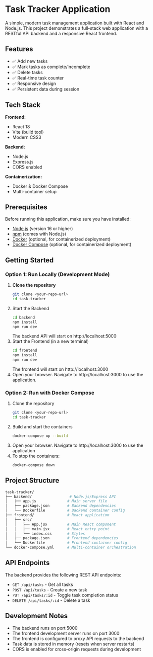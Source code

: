 # Task Tracker Application

A simple, modern task management application built with React and Node.js. This project demonstrates a full-stack web application with a RESTful API backend and a responsive React frontend.

## Features

- ✅ Add new tasks
- ✅ Mark tasks as complete/incomplete
- ✅ Delete tasks
- ✅ Real-time task counter
- ✅ Responsive design
- ✅ Persistent data during session

## Tech Stack

**Frontend:**
- React 18
- Vite (build tool)
- Modern CSS3

**Backend:**
- Node.js
- Express.js
- CORS enabled

**Containerization:**
- Docker & Docker Compose
- Multi-container setup

## Prerequisites

Before running this application, make sure you have installed:
- [Node.js](https://nodejs.org/) (version 16 or higher)
- [npm](https://www.npmjs.com/) (comes with Node.js)
- [Docker](https://www.docker.com/) (optional, for containerized deployment)
- [Docker Compose](https://docs.docker.com/compose/) (optional, for containerized deployment)

## Getting Started

### Option 1: Run Locally (Development Mode)

1. **Clone the repository**
   ```bash
   git clone <your-repo-url>
   cd task-tracker
    ```
2. Start the Backend
    ```bash
    cd backend
    npm install
    npm run dev
    ```
    The backend API will start on http://localhost:5000
3. Start the Frontend (in a new terminal)
    ```bash
    cd frontend
    npm install
    npm run dev
    ```
    The frontend will start on http://localhost:3000
4. Open your browser. Navigate to http://localhost:3000 to use the application.

### Option 2: Run with Docker Compose

1. Clone the repository
    ```bash
    git clone <your-repo-url>
    cd task-tracker
    ```
2. Build and start the containers
    ```bash
    docker-compose up --build
    ```
3. Open your browser. Navigate to http://localhost:3000 to use the application
4. To stop the containers:
    ```bash
    docker-compose down
    ```

## Project Structure
```bash
task-tracker/
├── backend/                 # Node.js/Express API
│   ├── app.js              # Main server file
│   ├── package.json        # Backend dependencies
│   └── Dockerfile          # Backend container config
├── frontend/               # React application
│   ├── src/
│   │   ├── App.jsx         # Main React component
│   │   ├── main.jsx        # React entry point
│   │   └── index.css       # Styles
│   ├── package.json        # Frontend dependencies
│   └── Dockerfile          # Frontend container config
└── docker-compose.yml      # Multi-container orchestration
```

## API Endpoints
The backend provides the following REST API endpoints:
- `GET /api/tasks` - Get all tasks
- `POST /api/tasks` - Create a new task
- `PUT /api/tasks/:id` - Toggle task completion status
- `DELETE /api/tasks/:id` - Delete a task

## Development Notes
- The backend runs on port 5000
- The frontend development server runs on port 3000
- The frontend is configured to proxy API requests to the backend
- Task data is stored in memory (resets when server restarts)
- CORS is enabled for cross-origin requests during development